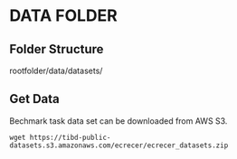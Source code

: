 <!--
 * @Author: Zhenkun Shi
 * @Date: 2022-04-26 20:41:28
 * @LastEditors: Zhenkun Shi
 * @LastEditTime: 2022-04-27 09:59:04
 * @FilePath: /DMLF/data/README.md
 * @Description: 
 * 
 * Copyright (c) 2022 by tibd, All Rights Reserved. 
-->

# DATA FOLDER

## Folder Structure

rootfolder/data/datasets/

## Get Data

Bechmark task data set can be downloaded from AWS S3.

```
wget https://tibd-public-datasets.s3.amazonaws.com/ecrecer/ecrecer_datasets.zip
```
